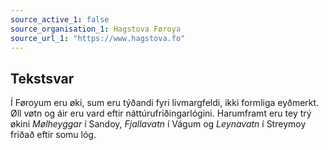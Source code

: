 ```yaml
---
source_active_1: false
source_organisation_1: Hagstova Føroya
source_url_1: "https://www.hagstova.fo"
---
```

## Tekstsvar  
Í Føroyum eru øki, sum eru týðandi fyri lívmargfeldi, ikki formliga eyðmerkt. Øll vøtn og áir eru vard eftir náttúrufriðingarlógini. Harumframt eru tey trý økini *Mølheyggar* í Sandoy, *Fjallavatn* í Vágum og *Leynavatn* í Streymoy friðað eftir somu lóg.
